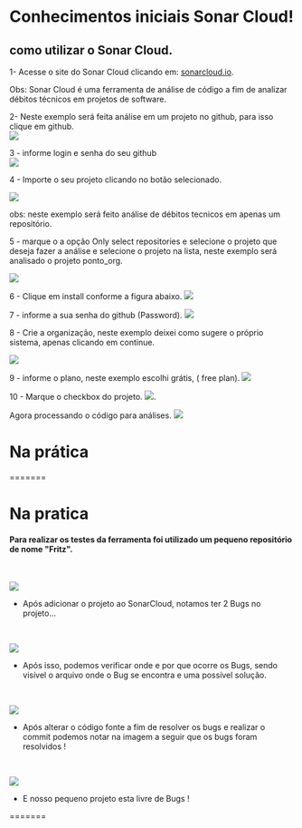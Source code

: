 # Conhecimentos iniciais Sonar Cloud!

## como utilizar o Sonar Cloud. 

1- Acesse o site do Sonar Cloud clicando em: [sonarcloud.io](https://sonarcloud.io/).

Obs: Sonar Cloud é uma ferramenta de análise de código a fim de analizar débitos técnicos em projetos de software. 

2- Neste exemplo será feita análise em um projeto no github, para isso clique em github.  
![](images/sonar1.png)

3 - informe login e senha do seu github
<br>
![](images/login_git.png)


4 - Importe o seu projeto clicando no botão selecionado.

![](images/selectgithub.png)

obs: neste exemplo será feito análise de débitos tecnicos em apenas um repositório.

 5 - marque o a opção Only select repositories e selecione o projeto que deseja fazer a análise e selecione o projeto na lista, neste exemplo será analisado o projeto ponto_org.

![](images/selectProject2.png)

6 - Clique em install conforme a figura abaixo.
![](images/submint.png)

7 - informe a sua senha do github (Password).
![](images/password2.png)

8 - Crie a organização, neste exemplo deixei como sugere o próprio sistema, apenas clicando em continue.

![](images/organization.png)

9 - informe o plano, neste exemplo escolhi grátis, ( free plan).
![](images/plano.png)

10 - Marque o checkbox do projeto.
![](images/projeto.png).
 
 Agora processando o código para análises.
 ![](images/progress.png)



# Na prática
=======


# Na pratica

#### Para realizar os testes da ferramenta foi utilizado um pequeno repositório de nome "Fritz".

<br>

![](imagens/1.jpg)

- Após adicionar o projeto ao SonarCloud, notamos ter 2 Bugs no projeto...
<br>

![](imagens/2.jpg)

- Após isso, podemos verificar onde e por que ocorre os Bugs, sendo visível o arquivo onde o Bug se encontra e uma possível solução.

<br>

![](imagens/3.jpg)

- Após alterar o código fonte a fim de resolver os bugs e realizar o commit podemos notar na imagem a seguir que os bugs foram resolvidos !

<br>

![](imagens/4.jpg)

- E nosso pequeno projeto esta livre de Bugs !



=======
<br>

